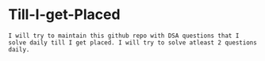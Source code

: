 # Till-I-get-Placed

```
I will try to maintain this github repo with DSA questions that I solve daily till I get placed. I will try to solve atleast 2 questions daily. 
```